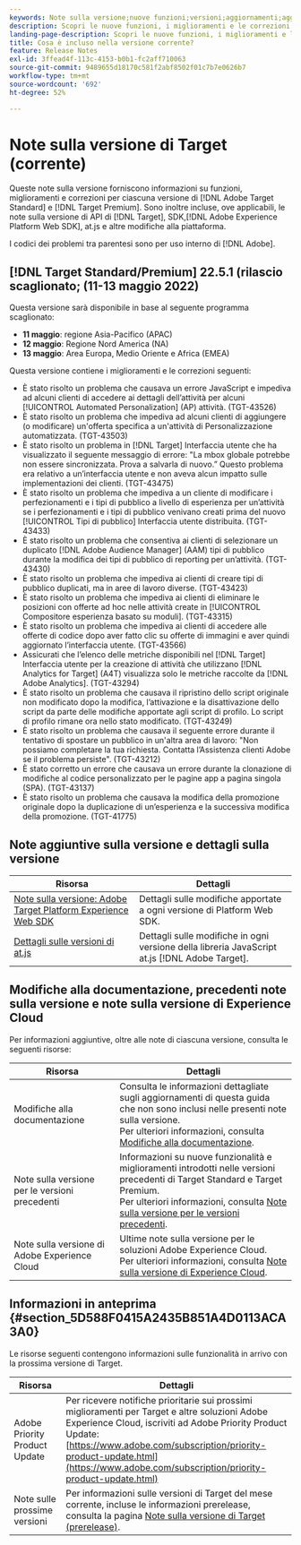 ```yaml
---
keywords: Note sulla versione;nuove funzioni;versioni;aggiornamenti;aggiornamento;versione;miglioramenti;correzioni;correzioni di bug;aggiornamenti
description: Scopri le nuove funzioni, i miglioramenti e le correzioni inclusi nella versione corrente di [!DNL Adobe Target], compresi SDK, API e librerie JavaScript.
landing-page-description: Scopri le nuove funzioni, i miglioramenti e le correzioni inclusi nella versione corrente di [!DNL Adobe Target].
title: Cosa è incluso nella versione corrente?
feature: Release Notes
exl-id: 3ffead4f-113c-4153-b0b1-fc2aff710063
source-git-commit: 9489655d18170c581f2abf8502f01c7b7e0626b7
workflow-type: tm+mt
source-wordcount: '692'
ht-degree: 52%

---
```


# Note sulla versione di Target (corrente)

Queste note sulla versione forniscono informazioni su funzioni, miglioramenti e correzioni per ciascuna versione di [!DNL Adobe Target Standard] e [!DNL Target Premium]. Sono inoltre incluse, ove applicabili, le note sulla versione di API di [!DNL Target], SDK,[!DNL Adobe Experience Platform Web SDK], at.js e altre modifiche alla piattaforma.

I codici dei problemi tra parentesi sono per uso interno di [!DNL Adobe].

## [!DNL Target Standard/Premium] 22.5.1 (rilascio scaglionato; (11-13 maggio 2022)

Questa versione sarà disponibile in base al seguente programma scaglionato:

* **11 maggio**: regione Asia-Pacifico (APAC)
* **12 maggio**: Regione Nord America (NA)
* **13 maggio**: Area Europa, Medio Oriente e Africa (EMEA)

Questa versione contiene i miglioramenti e le correzioni seguenti:

* È stato risolto un problema che causava un errore JavaScript e impediva ad alcuni clienti di accedere ai dettagli dell’attività per alcuni [!UICONTROL Automated Personalization] (AP) attività. (TGT-43526)
* È stato risolto un problema che impediva ad alcuni clienti di aggiungere (o modificare) un&#39;offerta specifica a un&#39;attività di Personalizzazione automatizzata. (TGT-43503)
* È stato risolto un problema in [!DNL Target] Interfaccia utente che ha visualizzato il seguente messaggio di errore: &quot;La mbox globale potrebbe non essere sincronizzata. Prova a salvarla di nuovo.” Questo problema era relativo a un’interfaccia utente e non aveva alcun impatto sulle implementazioni dei clienti. (TGT-43475)
* È stato risolto un problema che impediva a un cliente di modificare i perfezionamenti e i tipi di pubblico a livello di esperienza per un’attività se i perfezionamenti e i tipi di pubblico venivano creati prima del nuovo [!UICONTROL Tipi di pubblico] Interfaccia utente distribuita. (TGT-43433)
* È stato risolto un problema che consentiva ai clienti di selezionare un duplicato [!DNL Adobe Audience Manager] (AAM) tipi di pubblico durante la modifica dei tipi di pubblico di reporting per un’attività. (TGT-43430)
* È stato risolto un problema che impediva ai clienti di creare tipi di pubblico duplicati, ma in aree di lavoro diverse. (TGT-43423)
* È stato risolto un problema che impediva ai clienti di eliminare le posizioni con offerte ad hoc nelle attività create in [!UICONTROL Compositore esperienza basato su moduli]. (TGT-43315)
* È stato risolto un problema che impediva ai clienti di accedere alle offerte di codice dopo aver fatto clic su offerte di immagini e aver quindi aggiornato l’interfaccia utente. (TGT-43566)
* Assicurati che l’elenco delle metriche disponibili nel [!DNL Target] Interfaccia utente per la creazione di attività che utilizzano [!DNL Analytics for Target] (A4T) visualizza solo le metriche raccolte da [!DNL Adobe Analytics]. (TGT-43294)
* È stato risolto un problema che causava il ripristino dello script originale non modificato dopo la modifica, l’attivazione e la disattivazione dello script da parte delle modifiche apportate agli script di profilo. Lo script di profilo rimane ora nello stato modificato. (TGT-43249)
* È stato risolto un problema che causava il seguente errore durante il tentativo di spostare un pubblico in un&#39;altra area di lavoro: &quot;Non possiamo completare la tua richiesta. Contatta l’Assistenza clienti Adobe se il problema persiste&quot;. (TGT-43212)
* È stato corretto un errore che causava un errore durante la clonazione di modifiche al codice personalizzato per le pagine app a pagina singola (SPA). (TGT-43137)
* È stato risolto un problema che causava la modifica della promozione originale dopo la duplicazione di un’esperienza e la successiva modifica della promozione. (TGT-41775)

## Note aggiuntive sulla versione e dettagli sulla versione

| Risorsa | Dettagli |
|--- |--- |
| [Note sulla versione: Adobe Target Platform Experience Web SDK](https://experienceleague.adobe.com/docs/experience-platform/edge/release-notes.html?lang=it) | Dettagli sulle modifiche apportate a ogni versione di Platform Web SDK. |
| [Dettagli sulle versioni di at.js](/help/main/c-implementing-target/c-implementing-target-for-client-side-web/target-atjs-versions.md) | Dettagli sulle modifiche in ogni versione della libreria JavaScript at.js [!DNL Adobe Target]. |

## Modifiche alla documentazione, precedenti note sulla versione e note sulla versione di Experience Cloud

Per informazioni aggiuntive, oltre alle note di ciascuna versione, consulta le seguenti risorse:

| Risorsa | Dettagli |
|--- |--- |
| Modifiche alla documentazione | Consulta le informazioni dettagliate sugli aggiornamenti di questa guida che non sono inclusi nelle presenti note sulla versione.<br>Per ulteriori informazioni, consulta [Modifiche alla documentazione](/help/main/r-release-notes/doc-change.md#reference_366123CF00994BACBBF9BBDF2C4D840C). |
| Note sulla versione per le versioni precedenti | Informazioni su nuove funzionalità e miglioramenti introdotti nelle versioni precedenti di Target Standard e Target Premium.<br>Per ulteriori informazioni, consulta [Note sulla versione per le versioni precedenti](/help/main/r-release-notes/release-notes-for-previous-releases.md). |
| Note sulla versione di Adobe Experience Cloud | Ultime note sulla versione per le soluzioni Adobe Experience Cloud.<br>Per ulteriori informazioni, consulta [Note sulla versione di Experience Cloud](https://experienceleague.adobe.com/docs/release-notes/experience-cloud/current.html?lang=it). |

## Informazioni in anteprima {#section_5D588F0415A2435B851A4D0113ACA3A0}

Le risorse seguenti contengono informazioni sulle funzionalità in arrivo con la prossima versione di Target.

| Risorsa | Dettagli |
|--- |--- |
| Adobe Priority Product Update | Per ricevere notifiche prioritarie sui prossimi miglioramenti per Target e altre soluzioni Adobe Experience Cloud, iscriviti ad Adobe Priority Product Update:<br>[https://www.adobe.com/subscription/priority-product-update.html](https://www.adobe.com/subscription/priority-product-update.html) |
| Note sulle prossime versioni | Per informazioni sulle versioni di Target del mese corrente, incluse le informazioni prerelease, consulta la pagina [Note sulla versione di Target (prerelease)](/help/main/r-release-notes/target-release-notes.md). |

